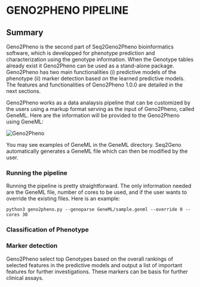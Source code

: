 
# GENO2PHENO PIPELINE

## Summary
Geno2Pheno is the second part of Seq2Geno2Pheno bioinformatics software, which is developped for phenotype prediction and characterization using the genotype information. When the Genotype tables already exist it Geno2Pheno can be used as a stand-alone package.
Geno2Pheno has two main functionalities (i) predictive models of the phenotype (ii) marker detection based on the learned predictive models. The features and functionalities of Geno2Pheno 1.0.0 are detailed in the next sections.

Geno2Pheno works as a data analaysis pipeline that can be customized by the users using a markup format serving as the input of Geno2Pheno, called GeneML. Here are the information will be provided to the Geno2Pheno using GeneML:

![Geno2Pheno](https://user-images.githubusercontent.com/8551117/55457427-243a0080-55ea-11e9-9a55-ce057a2b4b7e.png)

You may see examples of GeneML in the GeneML directory. Seq2Geno automatically generates a GeneML file which can then be modified by the user.

### Running the pipeline

Running the pipeline is pretty straightforward. The only information needed are the GeneML file, number of cores to be used, and if the user wants to override the existing files. Here is an example:

```
python3 geno2pheno.py --genoparse GeneML/sample.genml --override 0 --cores 30
```


### Classification of Phenotype




### Marker detection

Geno2Pheno select top Genotypes based on the overall rankings of selected features in the predictive models and output
a list of important features for further investigations. These markers can be basis for further clinical assays.





